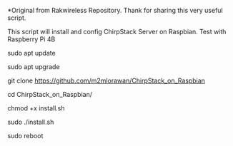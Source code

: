 *Original from Rakwireless Repository. Thank for sharing this very useful script.

This script will install and config ChirpStack Server on Raspbian. Test with Raspberry Pi 4B

sudo apt update

sudo apt upgrade

git clone https://github.com/m2mlorawan/ChirpStack_on_Raspbian

cd ChirpStack_on_Raspbian/

chmod +x install.sh

sudo ./install.sh

sudo reboot
